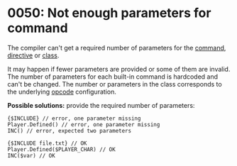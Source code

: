 # 0050: Not enough parameters for command

The compiler can't get a required number of parameters for the [command](../../coding/built-in-commands.md), [directive](../../coding/directives.md) or [class](../../coding/classes.md). 

It may happen if fewer parameters are provided or some of them are invalid. The number of parameters for each built-in command is hardcoded and can't be changed. The number or parameters in the class corresponds to the underlying [opcode](../../edit-modes/opcodes-list-scm.ini.md) configuration.

**Possible solutions:** provide the required number of parameters:

```text
{$INCLUDE} // error, one parameter missing
Player.Defined() // error, one parameter missing
INC() // error, expected two parameters

{$INCLUDE file.txt} // OK
Player.Defined($PLAYER_CHAR) // OK
INC($var) // OK
```



